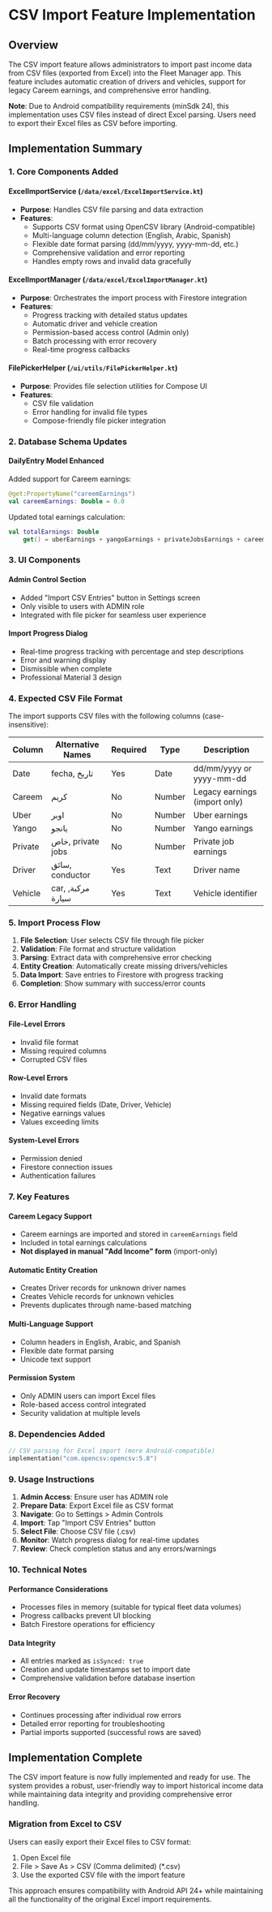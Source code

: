 # CSV Import Feature Implementation

## Overview
The CSV import feature allows administrators to import past income data from CSV files (exported from Excel) into the Fleet Manager app. This feature includes automatic creation of drivers and vehicles, support for legacy Careem earnings, and comprehensive error handling.

**Note**: Due to Android compatibility requirements (minSdk 24), this implementation uses CSV files instead of direct Excel parsing. Users need to export their Excel files as CSV before importing.

## Implementation Summary

### 1. Core Components Added

#### ExcelImportService (`/data/excel/ExcelImportService.kt`)
- **Purpose**: Handles CSV file parsing and data extraction
- **Features**:
  - Supports CSV format using OpenCSV library (Android-compatible)
  - Multi-language column detection (English, Arabic, Spanish)
  - Flexible date format parsing (dd/mm/yyyy, yyyy-mm-dd, etc.)
  - Comprehensive validation and error reporting
  - Handles empty rows and invalid data gracefully

#### ExcelImportManager (`/data/excel/ExcelImportManager.kt`)  
- **Purpose**: Orchestrates the import process with Firestore integration
- **Features**:
  - Progress tracking with detailed status updates
  - Automatic driver and vehicle creation
  - Permission-based access control (Admin only)
  - Batch processing with error recovery
  - Real-time progress callbacks

#### FilePickerHelper (`/ui/utils/FilePickerHelper.kt`)
- **Purpose**: Provides file selection utilities for Compose UI
- **Features**:
  - CSV file validation
  - Error handling for invalid file types
  - Compose-friendly file picker integration

### 2. Database Schema Updates

#### DailyEntry Model Enhanced
Added support for Careem earnings:
```kotlin
@get:PropertyName("careemEarnings")
val careemEarnings: Double = 0.0
```

Updated total earnings calculation:
```kotlin
val totalEarnings: Double
    get() = uberEarnings + yangoEarnings + privateJobsEarnings + careemEarnings
```

### 3. UI Components

#### Admin Control Section
- Added "Import CSV Entries" button in Settings screen
- Only visible to users with ADMIN role
- Integrated with file picker for seamless user experience

#### Import Progress Dialog
- Real-time progress tracking with percentage and step descriptions
- Error and warning display
- Dismissible when complete
- Professional Material 3 design

### 4. Expected CSV File Format

The import supports CSV files with the following columns (case-insensitive):

| Column | Alternative Names | Required | Type | Description |
|--------|------------------|----------|------|-------------|
| Date | fecha, تاريخ | Yes | Date | dd/mm/yyyy or yyyy-mm-dd |
| Careem | كريم | No | Number | Legacy earnings (import only) |
| Uber | اوبر | No | Number | Uber earnings |
| Yango | يانجو | No | Number | Yango earnings |
| Private | خاص, private jobs | No | Number | Private job earnings |
| Driver | سائق, conductor | Yes | Text | Driver name |
| Vehicle | car, مركبة, سيارة | Yes | Text | Vehicle identifier |

### 5. Import Process Flow

1. **File Selection**: User selects CSV file through file picker
2. **Validation**: File format and structure validation
3. **Parsing**: Extract data with comprehensive error checking
4. **Entity Creation**: Automatically create missing drivers/vehicles
5. **Data Import**: Save entries to Firestore with progress tracking
6. **Completion**: Show summary with success/error counts

### 6. Error Handling

#### File-Level Errors
- Invalid file format
- Missing required columns
- Corrupted CSV files

#### Row-Level Errors  
- Invalid date formats
- Missing required fields (Date, Driver, Vehicle)
- Negative earnings values
- Values exceeding limits

#### System-Level Errors
- Permission denied
- Firestore connection issues
- Authentication failures

### 7. Key Features

#### Careem Legacy Support
- Careem earnings are imported and stored in `careemEarnings` field
- Included in total earnings calculations
- **Not displayed in manual "Add Income" form** (import-only)

#### Automatic Entity Creation
- Creates Driver records for unknown driver names
- Creates Vehicle records for unknown vehicles
- Prevents duplicates through name-based matching

#### Multi-Language Support
- Column headers in English, Arabic, and Spanish
- Flexible date format parsing
- Unicode text support

#### Permission System
- Only ADMIN users can import Excel files
- Role-based access control integrated
- Security validation at multiple levels

### 8. Dependencies Added

```kotlin
// CSV parsing for Excel import (more Android-compatible)
implementation("com.opencsv:opencsv:5.8")
```

### 9. Usage Instructions

1. **Admin Access**: Ensure user has ADMIN role
2. **Prepare Data**: Export Excel file as CSV format
3. **Navigate**: Go to Settings > Admin Controls
4. **Import**: Tap "Import CSV Entries" button
5. **Select File**: Choose CSV file (.csv)
6. **Monitor**: Watch progress dialog for real-time updates
7. **Review**: Check completion status and any errors/warnings

### 10. Technical Notes

#### Performance Considerations
- Processes files in memory (suitable for typical fleet data volumes)
- Progress callbacks prevent UI blocking
- Batch Firestore operations for efficiency

#### Data Integrity
- All entries marked as `isSynced: true`
- Creation and update timestamps set to import date
- Comprehensive validation before database insertion

#### Error Recovery
- Continues processing after individual row errors
- Detailed error reporting for troubleshooting
- Partial imports supported (successful rows are saved)

## Implementation Complete

The CSV import feature is now fully implemented and ready for use. The system provides a robust, user-friendly way to import historical income data while maintaining data integrity and providing comprehensive error handling.

### Migration from Excel to CSV
Users can easily export their Excel files to CSV format:
1. Open Excel file
2. File > Save As > CSV (Comma delimited) (*.csv)
3. Use the exported CSV file with the import feature

This approach ensures compatibility with Android API 24+ while maintaining all the functionality of the original Excel import requirements.